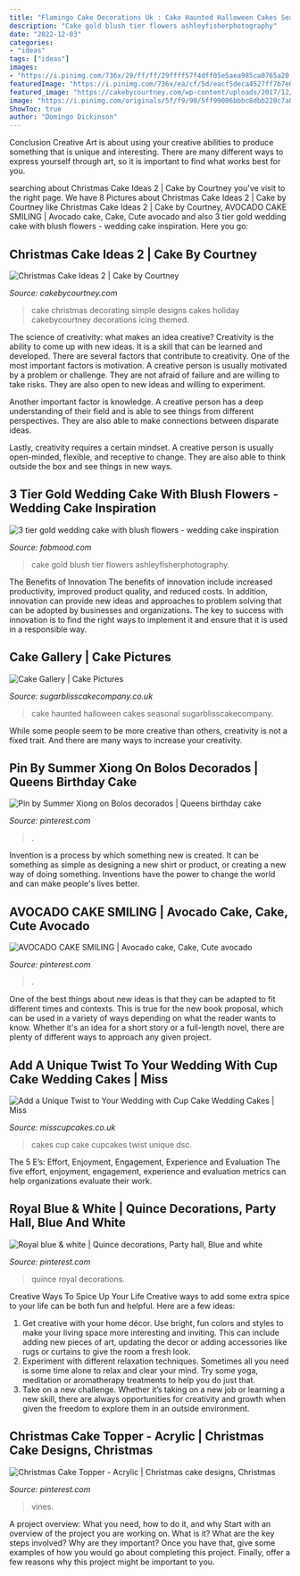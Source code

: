 ```yaml
---
title: "Flamingo Cake Decorations Uk : Cake Haunted Halloween Cakes Seasonal Sugarblisscakecompany"
description: "Cake gold blush tier flowers ashleyfisherphotography"
date: "2022-12-03"
categories:
- "ideas"
tags: ["ideas"]
images:
- "https://i.pinimg.com/736x/29/ff/ff/29ffff57f4dff05e5aea985ca0765a20.jpg"
featuredImage: "https://i.pinimg.com/736x/ea/cf/5d/eacf5deca4527ff7b7e0b38a9c074495.jpg"
featured_image: "https://cakebycourtney.com/wp-content/uploads/2017/12/Christmas-Cake-Ideas-2-768x1024.jpg"
image: "https://i.pinimg.com/originals/5f/f9/90/5ff99006bbbc8dbb220c7a882bf976c5.jpg"
ShowToc: true
author: "Domingo Dickinson"
---
```



Conclusion
Creative Art is about using your creative abilities to produce something that is unique and interesting. There are many different ways to express yourself through art, so it is important to find what works best for you.

	

		
searching about Christmas Cake Ideas 2 | Cake by Courtney you've visit to the right page. We have 8 Pictures about Christmas Cake Ideas 2 | Cake by Courtney like Christmas Cake Ideas 2 | Cake by Courtney, AVOCADO CAKE SMILING | Avocado cake, Cake, Cute avocado and also 3 tier gold wedding cake with blush flowers - wedding cake inspiration. Here you go:
		
    
## Christmas Cake Ideas 2 | Cake By Courtney

<img loading=lazy src="https://cakebycourtney.com/wp-content/uploads/2017/12/Christmas-Cake-Ideas-2-768x1024.jpg" onerror="this.onerror=null;this.src='https://tse2.mm.bing.net/th?id=OIP.63eNDwIUtlfKE1qdNmHN8wHaJ4&amp;pid=15.1';" alt="Christmas Cake Ideas 2 | Cake by Courtney">

_Source: cakebycourtney.com_

>cake christmas decorating simple designs cakes holiday cakebycourtney decorations icing themed. 

	

The science of creativity: what makes an idea creative?
Creativity is the ability to come up with new ideas. It is a skill that can be learned and developed. There are several factors that contribute to creativity.
One of the most important factors is motivation. A creative person is usually motivated by a problem or challenge. They are not afraid of failure and are willing to take risks. They are also open to new ideas and willing to experiment.

Another important factor is knowledge. A creative person has a deep understanding of their field and is able to see things from different perspectives. They are also able to make connections between disparate ideas.

Lastly, creativity requires a certain mindset. A creative person is usually open-minded, flexible, and receptive to change. They are also able to think outside the box and see things in new ways.

    
## 3 Tier Gold Wedding Cake With Blush Flowers - Wedding Cake Inspiration

<img loading=lazy src="https://i.pinimg.com/originals/5f/f9/90/5ff99006bbbc8dbb220c7a882bf976c5.jpg" onerror="this.onerror=null;this.src='https://tse4.mm.bing.net/th?id=OIP.YKKMbNa0P1zMkCqOdMWP6wHaLH&amp;pid=15.1';" alt="3 tier gold wedding cake with blush flowers - wedding cake inspiration">

_Source: fabmood.com_

>cake gold blush tier flowers ashleyfisherphotography. 

	

The Benefits of Innovation
The benefits of innovation include increased productivity, improved product quality, and reduced costs. In addition, innovation can provide new ideas and approaches to problem solving that can be adopted by businesses and organizations. The key to success with innovation is to find the right ways to implement it and ensure that it is used in a responsible way.

    
## Cake Gallery | Cake Pictures

<img loading=lazy src="http://www.sugarblisscakecompany.co.uk/cms-assets/images/285493.haunted-house-cake.jpg" onerror="this.onerror=null;this.src='https://tse2.mm.bing.net/th?id=OIP.87NRB3loydY0N5LWsHBOMQHaLI&amp;pid=15.1';" alt="Cake Gallery | Cake Pictures">

_Source: sugarblisscakecompany.co.uk_

>cake haunted halloween cakes seasonal sugarblisscakecompany. 

	

While some people seem to be more creative than others, creativity is not a fixed trait. And there are many ways to increase your creativity.

    
## Pin By Summer Xiong On Bolos Decorados | Queens Birthday Cake

<img loading=lazy src="https://i.pinimg.com/736x/29/ff/ff/29ffff57f4dff05e5aea985ca0765a20.jpg" onerror="this.onerror=null;this.src='https://tse4.mm.bing.net/th?id=OIP.jVo79pQXaTEq5VgEb6yFtgHaHW&amp;pid=15.1';" alt="Pin by Summer Xiong on Bolos decorados | Queens birthday cake">

_Source: pinterest.com_

>. 

	

Invention is a process by which something new is created. It can be something as simple as designing a new shirt or product, or creating a new way of doing something. Inventions have the power to change the world and can make people's lives better.

    
## AVOCADO CAKE SMILING | Avocado Cake, Cake, Cute Avocado

<img loading=lazy src="https://i.pinimg.com/736x/db/b0/8f/dbb08fbe7f68cf7987e3b7da8e3185ab.jpg" onerror="this.onerror=null;this.src='https://tse3.mm.bing.net/th?id=OIP.Ok6L_sl0uiY5mvGuNV8pEgHaHa&amp;pid=15.1';" alt="AVOCADO CAKE SMILING | Avocado cake, Cake, Cute avocado">

_Source: pinterest.com_

>. 

	

One of the best things about new ideas is that they can be adapted to fit different times and contexts. This is true for the new book proposal, which can be used in a variety of ways depending on what the reader wants to know. Whether it's an idea for a short story or a full-length novel, there are plenty of different ways to approach any given project.

    
## Add A Unique Twist To Your Wedding With Cup Cake Wedding Cakes | Miss

<img loading=lazy src="http://www.misscupcakes.co.uk/wp-content/uploads/2013/04/DSC_05311.jpg" onerror="this.onerror=null;this.src='https://tse2.mm.bing.net/th?id=OIP.WEiicHRZDlf502LswYL-xAHaLE&amp;pid=15.1';" alt="Add a Unique Twist to Your Wedding with Cup Cake Wedding Cakes | Miss">

_Source: misscupcakes.co.uk_

>cakes cup cake cupcakes twist unique dsc. 

	

The 5 E’s: Effort, Enjoyment, Engagement, Experience and Evaluation
The five effort, enjoyment, engagement, experience and evaluation metrics can help organizations evaluate their work.

    
## Royal Blue &amp; White | Quince Decorations, Party Hall, Blue And White

<img loading=lazy src="https://i.pinimg.com/736x/cc/6e/92/cc6e925a412169798f78dfd219a30976.jpg" onerror="this.onerror=null;this.src='https://tse2.mm.bing.net/th?id=OIP.3E8ORviwSU18X8y-HocQVQHaHa&amp;pid=15.1';" alt="Royal blue &amp; white | Quince decorations, Party hall, Blue and white">

_Source: pinterest.com_

>quince royal decorations. 

	

Creative Ways To Spice Up Your Life
Creative ways to add some extra spice to your life can be both fun and helpful. Here are a few ideas: 
1. Get creative with your home décor. Use bright, fun colors and styles to make your living space more interesting and inviting. This can include adding new pieces of art, updating the decor or adding accessories like rugs or curtains to give the room a fresh look. 
2. Experiment with different relaxation techniques. Sometimes all you need is some time alone to relax and clear your mind. Try some yoga, meditation or aromatherapy treatments to help you do just that. 
3. Take on a new challenge. Whether it’s taking on a new job or learning a new skill, there are always opportunities for creativity and growth when given the freedom to explore them in an outside environment. 

    
## Christmas Cake Topper - Acrylic | Christmas Cake Designs, Christmas

<img loading=lazy src="https://i.pinimg.com/736x/ea/cf/5d/eacf5deca4527ff7b7e0b38a9c074495.jpg" onerror="this.onerror=null;this.src='https://tse1.mm.bing.net/th?id=OIP.WK4c_TjLmsoW9FspAYGjoQHaJ3&amp;pid=15.1';" alt="Christmas Cake Topper - Acrylic | Christmas cake designs, Christmas">

_Source: pinterest.com_

>vines. 

	

A project overview: What you need, how to do it, and why
Start with an overview of the project you are working on. What is it? What are the key steps involved? Why are they important? Once you have that, give some examples of how you would go about completing this project. Finally, offer a few reasons why this project might be important to you.

